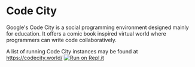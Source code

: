 # Code City

Google's Code City is a social programming environment designed mainly for
education.  It offers a comic book inspired virtual world where programmers can
write code collaboratively.

A list of running Code City instances may be found at https://codecity.world/
[![Run on Repl.it](https://repl.it/badge/github/JoeyCreator/CodeCity)](https://repl.it/github/JoeyCreator/CodeCity)